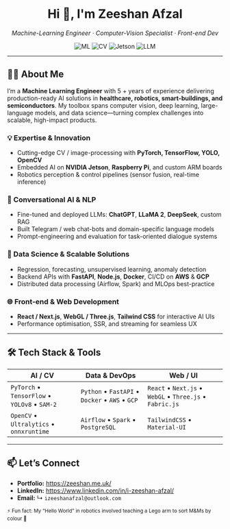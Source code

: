 <!-- Profile README for github.com/i-zeeshan-afzal -->
<h1 align="center">Hi 👋, I'm Zeeshan Afzal</h1>
<p align="center">
  <em>Machine-Learning Engineer · Computer-Vision Specialist · Front-end Dev</em>
</p>

<p align="center">
  <!-- Core ML / CV badges -->
  <img src="https://img.shields.io/badge/ML-Engineer-ff6f00?style=for-the-badge&logo=scikitlearn&logoColor=white" alt="ML" />
  <img src="https://img.shields.io/badge/Computer Vision-PyTorch-ee4c2c?style=for-the-badge&logo=pytorch&logoColor=white" alt="CV" />
  <img src="https://img.shields.io/badge/Edge AI-Jetson-76b900?style=for-the-badge&logo=nvidia&logoColor=white" alt="Jetson" />
  <img src="https://img.shields.io/badge/LLMs-GPT 3.5/4-6125d8?style=for-the-badge&logo=openai&logoColor=white" alt="LLM" />
</p>

---

## 👨‍💻 About Me
I’m a **Machine Learning Engineer** with 5 + years of experience delivering production-ready AI solutions in **healthcare, robotics, smart-buildings, and semiconductors**. My toolbox spans computer vision, deep learning, large-language models, and data science—turning complex challenges into scalable, high-impact products.

### 💡 Expertise & Innovation
* Cutting-edge CV / image-processing with **PyTorch, TensorFlow, YOLO, OpenCV**  
* Embedded AI on **NVIDIA Jetson**, **Raspberry Pi**, and custom ARM boards  
* Robotics perception & control pipelines (sensor fusion, real-time inference)

### 🤖 Conversational AI & NLP
* Fine-tuned and deployed LLMs: **ChatGPT**, **LLaMA 2**, **DeepSeek**, custom RAG  
* Built Telegram / web chat-bots and domain-specific language models  
* Prompt-engineering and evaluation for task-oriented dialogue systems

### 🚀 Data Science & Scalable Solutions
* Regression, forecasting, unsupervised learning, anomaly detection  
* Backend APIs with **FastAPI**, **Node.js**, **Docker**, CI/CD on **AWS** & **GCP**  
* Distributed data processing (Airflow, Spark) and MLOps best-practice

### 🌐 Front-end & Web Development
* **React / Next.js**, **WebGL / Three.js**, **Tailwind CSS** for interactive AI UIs  
* Performance optimisation, SSR, and streaming for seamless UX

---


## 🛠 Tech Stack & Tools

| **AI / CV** | **Data & DevOps** | **Web / UI** |
|-------------|------------------|--------------|
| `PyTorch` • `TensorFlow` • `YOLOv8` • `SAM-2` | `Python` • `FastAPI` • `Docker` • `AWS` • `GCP` | `React` • `Next.js` • `WebGL` • `Three.js` • `Fabric.js` |
| `OpenCV` • `Ultralytics` • `onnxruntime` | `Airflow` • `Spark` • `PostgreSQL` | `TailwindCSS` • `Material-UI` |

---

## 📫 Let’s Connect
- **Portfolio:** <https://zeeshan.me.uk/>
- **LinkedIn:** <https://www.linkedin.com/in/i-zeeshan-afzal/> <!-- update if different -->
- **Email:** ↳ `izeeshanafzal@outlook.com`

<sub>⚡ Fun fact: My “Hello World” in robotics involved teaching a Lego arm to sort M&Ms by colour 🚀 </sub>
